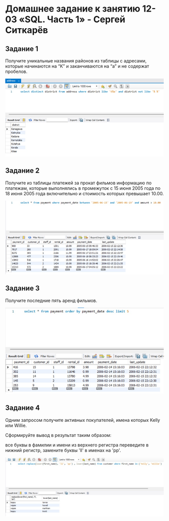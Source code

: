 # Домашнее задание к занятию 12-03 «SQL. Часть 1» - Сергей Ситкарёв

## Задание 1

Получите уникальные названия районов из таблицы с адресами, которые начинаются на “K” и заканчиваются на “a” и не содержат пробелов.

![Задание1](https://github.com/SSitkarev/12-03/blob/main/img/1.jpg)

## Задание 2

Получите из таблицы платежей за прокат фильмов информацию по платежам, которые выполнялись в промежуток с 15 июня 2005 года по 18 июня 2005 года включительно и стоимость которых превышает 10.00.

![Задание2](https://github.com/SSitkarev/12-03/blob/main/img/2.jpg)

## Задание 3

Получите последние пять аренд фильмов.

![Задание3](https://github.com/SSitkarev/12-03/blob/main/img/3.jpg)

## Задание 4

Одним запросом получите активных покупателей, имена которых Kelly или Willie.

Сформируйте вывод в результат таким образом:

все буквы в фамилии и имени из верхнего регистра переведите в нижний регистр, замените буквы 'll' в именах на 'pp'.

![Задание4](https://github.com/SSitkarev/12-03/blob/main/img/4.jpg)
